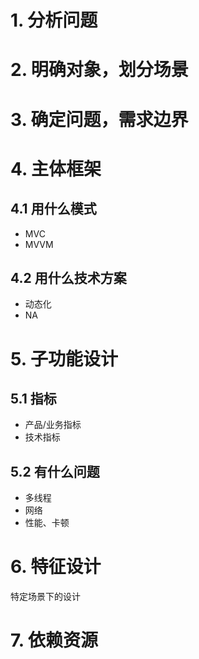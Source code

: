 # 1. 分析问题

# 2. 明确对象，划分场景

# 3. 确定问题，需求边界

# 4. 主体框架

## 4.1 用什么模式

- MVC
- MVVM

## 4.2 用什么技术方案

- 动态化
- NA

# 5. 子功能设计

## 5.1 指标

- 产品/业务指标
- 技术指标

## 5.2 有什么问题

- 多线程
- 网络
- 性能、卡顿

# 6. 特征设计

特定场景下的设计

# 7. 依赖资源

